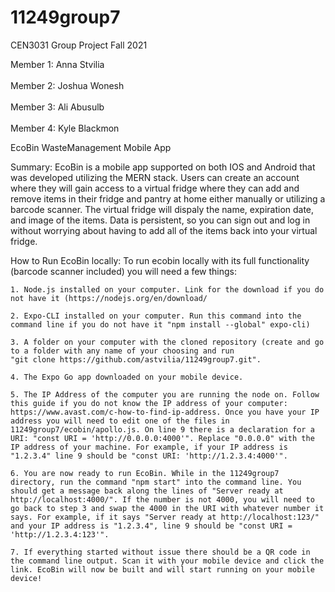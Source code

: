 # 11249group7

CEN3031 Group Project Fall 2021

Member 1: Anna Stvilia <br></br>
Member 2: Joshua Wonesh <br></br>
Member 3: Ali Abusulb <br></br>
Member 4: Kyle Blackmon 

EcoBin WasteManagement Mobile App

Summary:
    EcoBin is a mobile app supported on both IOS and Android that was developed utilizing the MERN stack. Users can create an account where they will gain access to a virtual fridge where they can add and remove items in their fridge and pantry at home either manually or utilizing a barcode scanner. The virtual fridge will dispaly the name, expiration date, and image of the items. Data is persistent, so you can sign out and log in without worrying about having to add all of the items back into your virtual fridge.

How to Run EcoBin locally:
    To run ecobin locally with its full functionality (barcode scanner included) you will need a few things:
    
    1. Node.js installed on your computer. Link for the download if you do not have it (https://nodejs.org/en/download/
    
    2. Expo-CLI installed on your computer. Run this command into the command line if you do not have it "npm install --global" expo-cli)

    3. A folder on your computer with the cloned repository (create and go to a folder with any name of your choosing and run
    "git clone https://github.com/astvilia/11249group7.git".
    
    4. The Expo Go app downloaded on your mobile device.

    5. The IP Address of the computer you are running the node on. Follow this guide if you do not know the IP address of your computer: https://www.avast.com/c-how-to-find-ip-address. Once you have your IP address you will need to edit one of the files in 11249group7/ecobin/apollo.js. On line 9 there is a declaration for a URI: "const URI = 'http://0.0.0.0:4000'". Replace "0.0.0.0" with the IP address of your machine. For example, if your IP address is "1.2.3.4" line 9 should be "const URI: 'http://1.2.3.4:4000'".

    6. You are now ready to run EcoBin. While in the 11249group7 directory, run the command "npm start" into the command line. You should get a message back along the lines of "Server ready at http://localhost:4000/". If the number is not 4000, you will need to go back to step 3 and swap the 4000 in the URI with whatever number it says. For example, if it says "Server ready at http://localhost:123/" and your IP address is "1.2.3.4", line 9 should be "const URI = 'http://1.2.3.4:123'".

    7. If everything started without issue there should be a QR code in the command line output. Scan it with your mobile device and click the link. EcoBin will now be built and will start running on your mobile device!